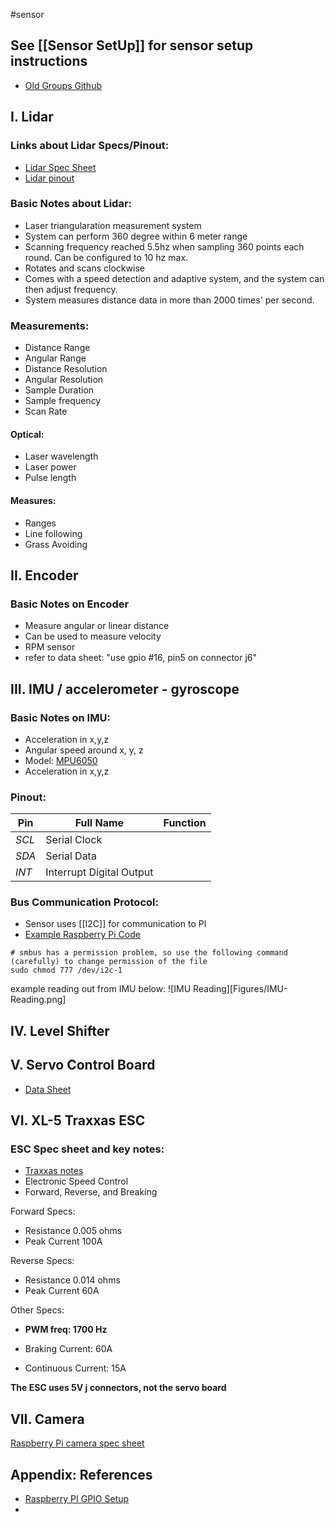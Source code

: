 #sensor

## See [[Sensor SetUp]] for sensor setup instructions

- [Old Groups Github](https://github.com/esecapstone/picar)

## I. Lidar

### Links about Lidar Specs/Pinout:

- [Lidar Spec Sheet](https://www.digikey.dk/htmldatasheets/production/3265529/0/0/1/a1m8.html)
- [Lidar pinout](https://bucket-download.slamtec.com/e680b4e2d99c4349c019553820904f28c7e6ec32/LM108_SLAMTEC_rplidarkit_usermaunal_A1M8_v1.0_en.pdf)

### Basic Notes about Lidar:

- Laser triangularation measurement system
- System can perform 360 degree within 6 meter range
- Scanning frequency reached 5.5hz when sampling 360 points each round. Can be configured to 10 hz max.
- Rotates and scans clockwise
- Comes with a speed detection and adaptive system, and the system can then adjust frequency.
- System measures distance data in more than 2000 times' per second.

### Measurements:
- Distance Range
- Angular Range
- Distance Resolution
- Angular Resolution
- Sample Duration
- Sample frequency
- Scan Rate
#### Optical:
- Laser wavelength
- Laser power
- Pulse length
#### Measures:
- Ranges
- Line following
- Grass Avoiding

## II. Encoder 

### Basic Notes on Encoder

- Measure angular or linear distance
- Can be used to measure velocity
- RPM sensor
- refer to data sheet: "use gpio #16, pin5 on connector j6"

## III. IMU / accelerometer - gyroscope

### Basic Notes on IMU:

- Acceleration in x,y,z
- Angular speed around x, y, z
- Model: [MPU6050](https://invensense.tdk.com/wp-content/uploads/2015/02/MPU-6000-Datasheet1.pdf)
- Acceleration in x,y,z

### Pinout:
| Pin | Full Name | Function |
| - | - | - |
| *SCL* | Serial Clock | |
| *SDA* | Serial Data | |
| *INT* | Interrupt Digital Output | |

### Bus Communication Protocol:

- Sensor uses [[I2C]] for communication to PI
- [Example Raspberry Pi Code](https://www.electronicwings.com/raspberry-pi/mpu6050-accelerometergyroscope-interfacing-with-raspberry-pi)

```shell
# smbus has a permission problem, so use the following command (carefully) to change permission of the file
sudo chmod 777 /dev/i2c-1
```

example reading out from IMU below:
![IMU Reading][Figures/IMU-Reading.png]


## IV. Level Shifter

## V. Servo Control Board
- [Data Sheet](https://cdn-shop.adafruit.com/datasheets/PCA9685.pdf)


## VI. XL-5 Traxxas ESC

### ESC Spec sheet and key notes:

- [Traxxas notes](Documents/Electronic_Speed_Control.pdf)
- Electronic Speed Control
- Forward, Reverse, and Breaking

Forward Specs:
- Resistance 0.005 ohms
- Peak Current 100A

Reverse Specs:
- Resistance 0.014 ohms
- Peak Current 60A

Other Specs: 
- **PWM freq: 1700 Hz**
* Braking Current: 60A
- Continuous Current: 15A

**The ESC uses 5V j connectors, not the servo board**


## VII. Camera
[Raspberry Pi camera spec sheet](https://www.raspberrypi.com/documentation/accessories/camera.html)

## Appendix: References
- [Raspberry PI GPIO Setup](https://ubuntu.com/tutorials/gpio-on-raspberry-pi#1-overview)
- 